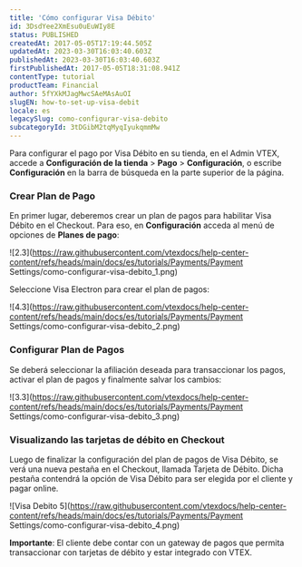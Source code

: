 ```yaml
---
title: 'Cómo configurar Visa Débito'
id: 3DsdYee2XmEsu0uEuWIy8E
status: PUBLISHED
createdAt: 2017-05-05T17:19:44.505Z
updatedAt: 2023-03-30T16:03:40.603Z
publishedAt: 2023-03-30T16:03:40.603Z
firstPublishedAt: 2017-05-05T18:31:08.941Z
contentType: tutorial
productTeam: Financial
author: 5fYXkMJagMwcSAeMAsAuOI
slugEN: how-to-set-up-visa-debit
locale: es
legacySlug: como-configurar-visa-debito
subcategoryId: 3tDGibM2tqMyqIyukqmmMw
---
```


Para configurar el pago por Visa Débito en su tienda, en el Admin VTEX, accede a **Configuración de la tienda** > **Pago** > **Configuración**, o escribe **Configuración** en la barra de búsqueda en la parte superior de la página.

### Crear Plan de Pago
En primer lugar, deberemos crear un plan de pagos para habilitar Visa Débito en el Checkout.
Para eso, en **Configuración** acceda al menú de opciones de **Planes de pago**:

![2.3](https://raw.githubusercontent.com/vtexdocs/help-center-content/refs/heads/main/docs/es/tutorials/Payments/Payment Settings/como-configurar-visa-debito_1.png)

Seleccione Visa Electron para crear el plan de pagos:

![4.3](https://raw.githubusercontent.com/vtexdocs/help-center-content/refs/heads/main/docs/es/tutorials/Payments/Payment Settings/como-configurar-visa-debito_2.png)

### Configurar Plan de Pagos
Se deberá seleccionar la afiliación deseada para transaccionar los pagos, activar el plan de pagos y finalmente salvar los cambios:

![3.3](https://raw.githubusercontent.com/vtexdocs/help-center-content/refs/heads/main/docs/es/tutorials/Payments/Payment Settings/como-configurar-visa-debito_3.png)

### Visualizando las tarjetas de débito en Checkout
Luego de finalizar la configuración del plan de pagos de Visa Débito, se verá una nueva pestaña en el Checkout, llamada Tarjeta de Débito. Dicha pestaña contendrá la opción de Visa Débito para ser elegida por el cliente y pagar online.

![Visa Debito 5](https://raw.githubusercontent.com/vtexdocs/help-center-content/refs/heads/main/docs/es/tutorials/Payments/Payment Settings/como-configurar-visa-debito_4.png)

**Importante**: El cliente debe contar con un gateway de pagos que permita transaccionar con tarjetas de débito y estar integrado con VTEX.
